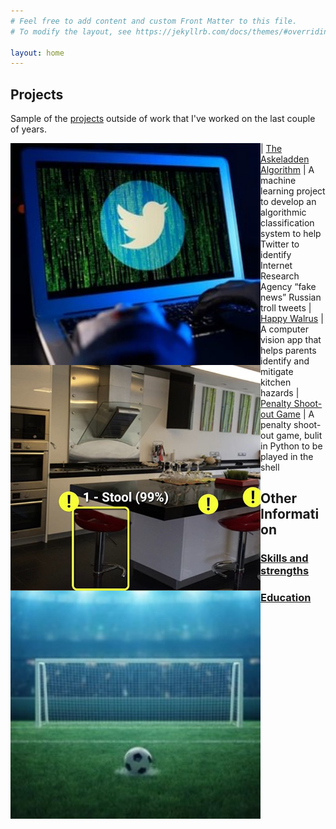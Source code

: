 ```yaml
---
# Feel free to add content and custom Front Matter to this file.
# To modify the layout, see https://jekyllrb.com/docs/themes/#overriding-theme-defaults

layout: home
---
```


## Projects

Sample of the [projects](/projects/) outside of work that I've worked on the last couple of years.

<img style="float:left" width="400" src="/assets/images/twitter-hacker.jpg"> | [The Askeladden Algorithm](/projects/askeladden-algorithm) | A machine learning project to develop an algorithmic classification system to help Twitter to identify Internet Research Agency “fake news” Russian troll tweets
<img style="float:left" width="400" src="/assets/images/happy-walrus.jpg"> | [Happy Walrus](/projects/happy-walrus) | A computer vision app that helps parents identify and mitigate kitchen hazards
<img style="float:left" width="400" src="/assets/images/penalty-squared.jpg"> | [Penalty Shoot-out Game](/projects/penalty) | A penalty shoot-out game, bulit in Python to be played in the shell


## Other Information

### [Skills and strengths](/skills-strengths/)

### [Education](/education/)
